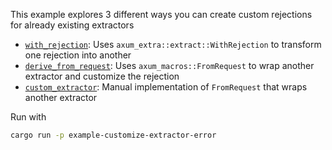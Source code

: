 This example explores 3 different ways you can create custom rejections for
already existing extractors

- [`with_rejection`](src/with_rejection.rs): Uses
  `axum_extra::extract::WithRejection` to transform one rejection into another
- [`derive_from_request`](src/derive_from_request.rs): Uses
  `axum_macros::FromRequest` to wrap another extractor and customize the
  rejection
- [`custom_extractor`](src/custom_extractor.rs): Manual implementation of
  `FromRequest` that wraps another extractor

Run with

```sh
cargo run -p example-customize-extractor-error
```
